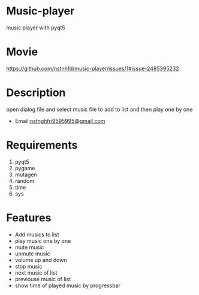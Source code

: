 # Music-player
music player with pyqt5
# Movie


https://github.com/nstnhfd/music-player/issues/1#issue-2485395232

# Description
open dialog file and select music file to add to list and then play one by one
* Email:nstnghfri9595995@gmail.com
# Requirements
1. pyqt5
2. pygame
3. mutagen
4. random
5. time
6. sys
# Features
* Add musics to list
* play music one by one
* mute music
* unmute music
* volume up and down
* stop music 
* next music of list
* previouse music of list
* show time of played music by progressbar


